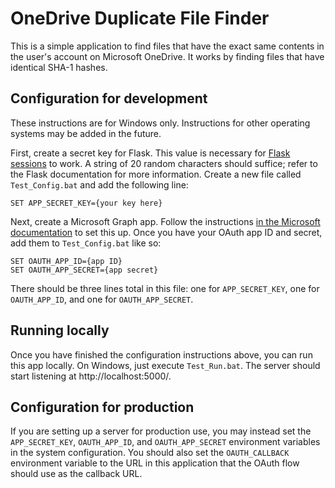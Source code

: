 # OneDrive Duplicate File Finder

This is a simple application to find files that have the exact same contents in
the user's account on Microsoft OneDrive. It works by finding files that have
identical SHA-1 hashes.

## Configuration for development

These instructions are for Windows only. Instructions for other operating
systems may be added in the future.

First, create a secret key for Flask. This value is necessary for [Flask
sessions](http://flask.pocoo.org/docs/1.0/quickstart/#sessions) to work. A
string of 20 random characters should suffice; refer to the Flask documentation
for more information. Create a new file called `Test_Config.bat` and add the
following line:

    SET APP_SECRET_KEY={your key here}

Next, create a Microsoft Graph app. Follow the instructions [in the Microsoft
documentation](https://docs.microsoft.com/graph/auth-register-app-v2) to set
this up. Once you have your OAuth app ID and secret, add them to
`Test_Config.bat` like so:

	SET OAUTH_APP_ID={app ID}
	SET OAUTH_APP_SECRET={app secret}

There should be three lines total in this file: one for `APP_SECRET_KEY`, one
for `OAUTH_APP_ID`, and one for `OAUTH_APP_SECRET`.

## Running locally

Once you have finished the configuration instructions above, you can run this
app locally. On Windows, just execute `Test_Run.bat`. The server should start
listening at http://localhost:5000/.

## Configuration for production

If you are setting up a server for production use, you may instead set the
`APP_SECRET_KEY`, `OAUTH_APP_ID`, and `OAUTH_APP_SECRET` environment variables
in the system configuration. You should also set the `OAUTH_CALLBACK`
environment variable to the URL in this application that the OAuth flow should
use as the callback URL.
